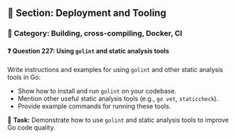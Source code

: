 ## 📘 Section: Deployment and Tooling  
### 🔹 Category: Building, cross-compiling, Docker, CI  
#### ❓ Question 227: Using `golint` and static analysis tools

Write instructions and examples for using `golint` and other static analysis tools in Go:

- Show how to install and run `golint` on your codebase.
- Mention other useful static analysis tools (e.g., `go vet`, `staticcheck`).
- Provide example commands for running these tools.

🔧 **Task:** Demonstrate how to use `golint` and static analysis tools to improve Go code quality.
